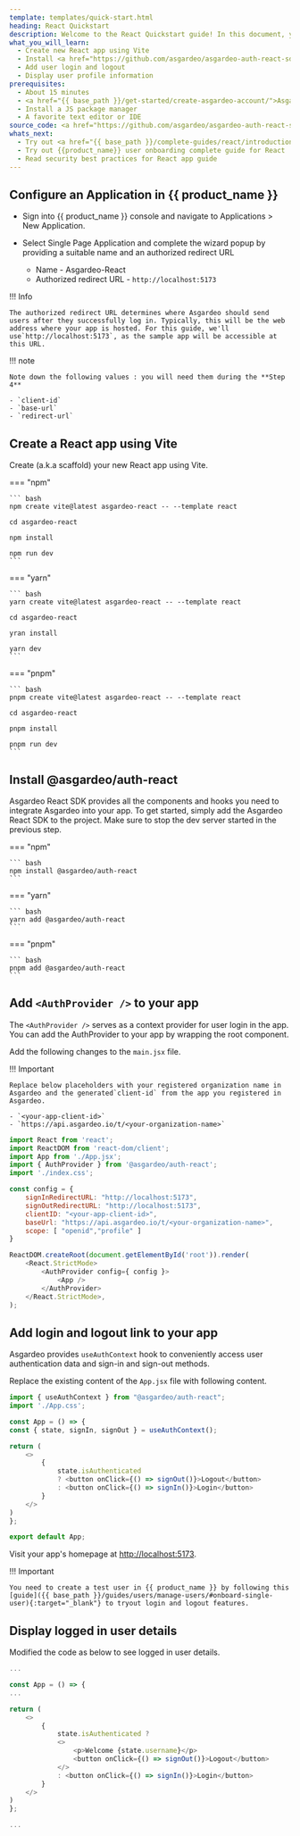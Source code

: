 ```yaml
---
template: templates/quick-start.html
heading: React Quickstart
description: Welcome to the React Quickstart guide! In this document, you will learn to build a React app, add user login and display user profile information using Asgardeo.
what_you_will_learn:
  - Create new React app using Vite
  - Install <a href="https://github.com/asgardeo/asgardeo-auth-react-sdk" target="_blank">@asgardeo/auth-react</a> package
  - Add user login and logout
  - Display user profile information
prerequisites:
  - About 15 minutes
  - <a href="{{ base_path }}/get-started/create-asgardeo-account/">Asgardeo account</a>
  - Install a JS package manager
  - A favorite text editor or IDE
source_code: <a href="https://github.com/asgardeo/asgardeo-auth-react-sdk/tree/main/samples/asgardeo-react-app" target="_blank" class="github-icon">React Vite App Sample</a>
whats_next:
  - Try out <a href="{{ base_path }}/complete-guides/react/introduction/" target="_blank">{{ product_name }} complete React guide</a>
  - Try out {{product_name}} user onboarding complete guide for React
  - Read security best practices for React app guide
---
```

## Configure an Application in {{ product_name }}

- Sign into {{ product_name }} console and navigate to Applications > New Application.
- Select Single Page Application and complete the wizard popup by providing a suitable name and an authorized redirect URL

  - Name -  Asgardeo-React
  - Authorized redirect URL - `http://localhost:5173`

!!! Info

    The authorized redirect URL determines where Asgardeo should send users after they successfully log in. Typically, this will be the web address where your app is hosted. For this guide, we'll use`http://localhost:5173`, as the sample app will be accessible at this URL.

!!! note

    Note down the following values : you will need them during the **Step 4**

    - `client-id`
    - `base-url`
    - `redirect-url`

## Create a React app using Vite

Create (a.k.a scaffold) your new React app using Vite.

=== "npm"

    ``` bash
    npm create vite@latest asgardeo-react -- --template react

    cd asgardeo-react

    npm install

    npm run dev
    ```

=== "yarn"

    ``` bash
    yarn create vite@latest asgardeo-react -- --template react

    cd asgardeo-react

    yran install

    yarn dev
    ```

=== "pnpm"

    ``` bash
    pnpm create vite@latest asgardeo-react -- --template react

    cd asgardeo-react

    pnpm install

    pnpm run dev
    ```

## Install @asgardeo/auth-react

Asgardeo React SDK provides all the components and hooks you need to integrate Asgardeo into your app. To get started, simply add the Asgardeo React SDK to the project. Make sure to stop the dev server started in the previous step. 

=== "npm"

    ``` bash
    npm install @asgardeo/auth-react
    ```

=== "yarn"

    ``` bash
    yarn add @asgardeo/auth-react
    ```

=== "pnpm"

    ``` bash
    pnpm add @asgardeo/auth-react
    ```

## Add `<AuthProvider />` to your app

The `<AuthProvider />` serves as a context provider for user login in the app. You can add the AuthProvider to your app by wrapping  the root component.

Add the following changes to the `main.jsx` file.

!!! Important

    Replace below placeholders with your registered organization name in Asgardeo and the generated`client-id` from the app you registered in Asgardeo.

    - `<your-app-client-id>`
    - `https://api.asgardeo.io/t/<your-organization-name>`

```javascript
import React from 'react';
import ReactDOM from 'react-dom/client';
import App from './App.jsx';
import { AuthProvider } from '@asgardeo/auth-react';
import './index.css';

const config = {
    signInRedirectURL: "http://localhost:5173",
    signOutRedirectURL: "http://localhost:5173",
    clientID: "<your-app-client-id>",
    baseUrl: "https://api.asgardeo.io/t/<your-organization-name>",
    scope: [ "openid","profile" ]
}

ReactDOM.createRoot(document.getElementById('root')).render(
    <React.StrictMode>
        <AuthProvider config={ config }>
            <App />
        </AuthProvider>
    </React.StrictMode>,
);

```

## Add login and logout link to your app

Asgardeo provides `useAuthContext` hook to conveniently access user authentication data and sign-in and sign-out methods.

Replace the existing content of the `App.jsx` file with following content.

```javascript
import { useAuthContext } from "@asgardeo/auth-react";
import './App.css';

const App = () => {
const { state, signIn, signOut } = useAuthContext();

return (
    <>
        {
            state.isAuthenticated
            ? <button onClick={() => signOut()}>Logout</button>
            : <button onClick={() => signIn()}>Login</button>
        }
    </>
)
};

export default App;
```

Visit your app's homepage at [http://localhost:5173](http://localhost:5173).

!!! Important

    You need to create a test user in {{ product_name }} by following this [guide]({{ base_path }}/guides/users/manage-users/#onboard-single-user){:target="_blank"} to tryout login and logout features.

## Display logged in user details

Modified the code as below to see logged in user details.

```javascript
...

const App = () => {
...

return (
    <>
        {
            state.isAuthenticated ?
            <>
                <p>Welcome {state.username}</p>
                <button onClick={() => signOut()}>Logout</button>
            </>
            : <button onClick={() => signIn()}>Login</button>
        }
    </>
)
};

...
```
